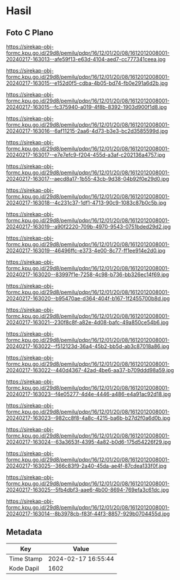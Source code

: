 # Hasil

## Foto C Plano

https://sirekap-obj-formc.kpu.go.id/29d8/pemilu/pdpr/16/12/01/20/08/1612012008001-20240217-163013--afe59f13-e63d-4104-aed7-cc777341ceea.jpg

https://sirekap-obj-formc.kpu.go.id/29d8/pemilu/pdpr/16/12/01/20/08/1612012008001-20240217-163015--e152d0f5-cdba-4b05-bd74-fb0e291a6d2b.jpg

https://sirekap-obj-formc.kpu.go.id/29d8/pemilu/pdpr/16/12/01/20/08/1612012008001-20240217-163015--fc375940-a019-4f8b-8392-1903d900f1d8.jpg

https://sirekap-obj-formc.kpu.go.id/29d8/pemilu/pdpr/16/12/01/20/08/1612012008001-20240217-163016--6af11215-2aa6-4d73-b3e3-bc2d3585599d.jpg

https://sirekap-obj-formc.kpu.go.id/29d8/pemilu/pdpr/16/12/01/20/08/1612012008001-20240217-163017--e7e7efc9-f204-455d-a3af-c202136a4757.jpg

https://sirekap-obj-formc.kpu.go.id/29d8/pemilu/pdpr/16/12/01/20/08/1612012008001-20240217-163017--aecd8a17-1b55-43cb-9d38-04b92f0e29d0.jpg

https://sirekap-obj-formc.kpu.go.id/29d8/pemilu/pdpr/16/12/01/20/08/1612012008001-20240217-163018--4c231c37-1df1-4713-90c9-1083c87b0c5b.jpg

https://sirekap-obj-formc.kpu.go.id/29d8/pemilu/pdpr/16/12/01/20/08/1612012008001-20240217-163019--a90f2220-709b-4970-9543-0751bded29d2.jpg

https://sirekap-obj-formc.kpu.go.id/29d8/pemilu/pdpr/16/12/01/20/08/1612012008001-20240217-163019--46496ffc-e373-4e00-8c77-ff1ee914e2d0.jpg

https://sirekap-obj-formc.kpu.go.id/29d8/pemilu/pdpr/16/12/01/20/08/1612012008001-20240217-163020--83997f1e-7258-4c98-b736-bb326ec14f69.jpg

https://sirekap-obj-formc.kpu.go.id/29d8/pemilu/pdpr/16/12/01/20/08/1612012008001-20240217-163020--b95470ae-d364-404f-b167-1f2455700b8d.jpg

https://sirekap-obj-formc.kpu.go.id/29d8/pemilu/pdpr/16/12/01/20/08/1612012008001-20240217-163021--230f8c8f-a82e-4d08-bafc-49a850ce54b6.jpg

https://sirekap-obj-formc.kpu.go.id/29d8/pemilu/pdpr/16/12/01/20/08/1612012008001-20240217-163022--f512123d-36a4-45b2-bb5d-ab3c87018a86.jpg

https://sirekap-obj-formc.kpu.go.id/29d8/pemilu/pdpr/16/12/01/20/08/1612012008001-20240217-163022--440d4367-42ad-4be6-aa37-b709ddd98a59.jpg

https://sirekap-obj-formc.kpu.go.id/29d8/pemilu/pdpr/16/12/01/20/08/1612012008001-20240217-163023--f4e05277-4d4e-4446-a486-e4a91ac92d18.jpg

https://sirekap-obj-formc.kpu.go.id/29d8/pemilu/pdpr/16/12/01/20/08/1612012008001-20240217-163023--982cc8f8-4a8c-4215-ba6b-b27d2f0a6d0b.jpg

https://sirekap-obj-formc.kpu.go.id/29d8/pemilu/pdpr/16/12/01/20/08/1612012008001-20240217-163024--63a3653f-4395-4a82-b0d6-175d54226f29.jpg

https://sirekap-obj-formc.kpu.go.id/29d8/pemilu/pdpr/16/12/01/20/08/1612012008001-20240217-163025--366c83f9-2a40-45da-ae4f-87cdea133f0f.jpg

https://sirekap-obj-formc.kpu.go.id/29d8/pemilu/pdpr/16/12/01/20/08/1612012008001-20240217-163025--5fb4dbf3-aae6-4b00-8694-769efa3c61dc.jpg

https://sirekap-obj-formc.kpu.go.id/29d8/pemilu/pdpr/16/12/01/20/08/1612012008001-20240217-163014--8b3978cb-f83f-44f3-8857-929b0704455d.jpg


## Metadata

| Key        | Value               |
| ---------- | ------------------- |
| Time Stamp | 2024-02-17 16:55:44 |
| Kode Dapil | 1602                |



